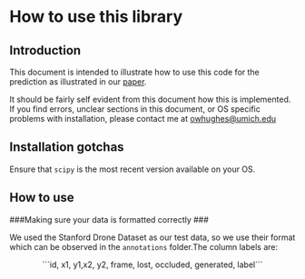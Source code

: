 How to use this library
========

Introduction
---------
This document is intended to illustrate how to use this code for the prediction as illustrated in our [paper](google.com).

It should be fairly self evident from this document how this is implemented. If you find errors, unclear sections in this document, or OS specific problems with installation, please contact me at [owhughes@umich.edu](mailto:owhughes@umich.edu)

Installation gotchas
------
Ensure that ```scipy``` is the most recent version available on your OS.


How to use
-----

###Making sure your data is formatted correctly ###

We used the Stanford Drone Dataset as our test data, so we use their format which can be observed in the ```annotations``` folder.The column labels are:

<center> ```id, x1, y1,x2, y2, frame, lost, occluded, generated, label``` </center>



